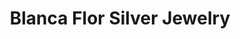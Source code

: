 ---
title: "Blanca Flor Silver Jewelry"
url: /annapolis/blanca-flor-silver-jewelry/
shop: Schmuck
---
